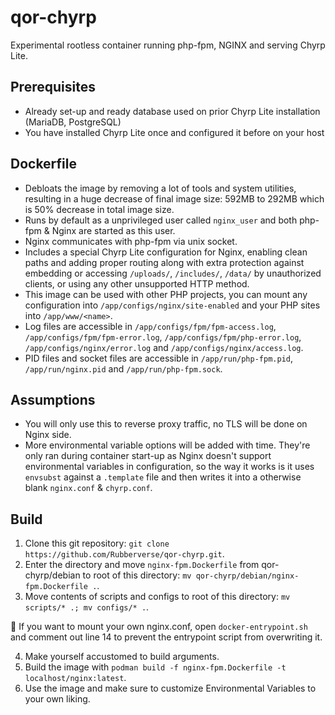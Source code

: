 # qor-chyrp
Experimental rootless container running php-fpm, NGINX and serving Chyrp Lite.

## Prerequisites

- Already set-up and ready database used on prior Chyrp Lite installation (MariaDB, PostgreSQL)
- You have installed Chyrp Lite once and configured it before on your host

## Dockerfile

- Debloats the image by removing a lot of tools and system utilities, resulting in a huge decrease of final image size: 592MB to 292MB which is 50% decrease in total image size.
- Runs by default as a unprivileged user called `nginx_user` and both php-fpm & Nginx are started as this user.
- Nginx communicates with php-fpm via unix socket.
- Includes a special Chyrp Lite configuration for Nginx, enabling clean paths and adding proper routing along with extra protection against embedding or accessing `/uploads/`, `/includes/`, `/data/` by unauthorized clients, or using any other unsupported HTTP method.
- This image can be used with other PHP projects, you can mount any configuration into `/app/configs/nginx/site-enabled` and your PHP sites into `/app/www/<name>`.
- Log files are accessible in `/app/configs/fpm/fpm-access.log`, `/app/configs/fpm/fpm-error.log`, `/app/configs/fpm/php-error.log`, `/app/configs/nginx/error.log` and `/app/configs/nginx/access.log`.
- PID files and socket files are accessible in `/app/run/php-fpm.pid`, `/app/run/nginx.pid` and `/app/run/php-fpm.sock`.

## Assumptions

- You will only use this to reverse proxy traffic, no TLS will be done on Nginx side.
- More environmental variable options will be added with time. They're only ran during container start-up as Nginx doesn't support environmental variables in configuration, so the way it works is it uses `envsubst` against a `.template` file and then writes it into a otherwise blank `nginx.conf` & `chyrp.conf`.

## Build

1. Clone this git repository: `git clone https://github.com/Rubberverse/qor-chyrp.git`.
2. Enter the directory and move `nginx-fpm.Dockerfile` from qor-chyrp/debian to root of this directory: `mv qor-chyrp/debian/nginx-fpm.Dockerfile .`.
3. Move contents of scripts and configs to root of this directory: `mv scripts/* .; mv configs/* .`.

💁 If you want to mount your own nginx.conf, open `docker-entrypoint.sh` and comment out line 14 to prevent the entrypoint script from overwriting it.

4. Make yourself accustomed to build arguments.
5. Build the image with `podman build -f nginx-fpm.Dockerfile -t localhost/nginx:latest`.
6. Use the image and make sure to customize Environmental Variables to your own liking.
